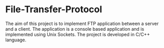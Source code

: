 # File-Transfer-Protocol
The aim of this project is to implement FTP application between a server and a client. The application is a console based application and is implemented using Unix Sockets. The project is developed in C/C++ language.
